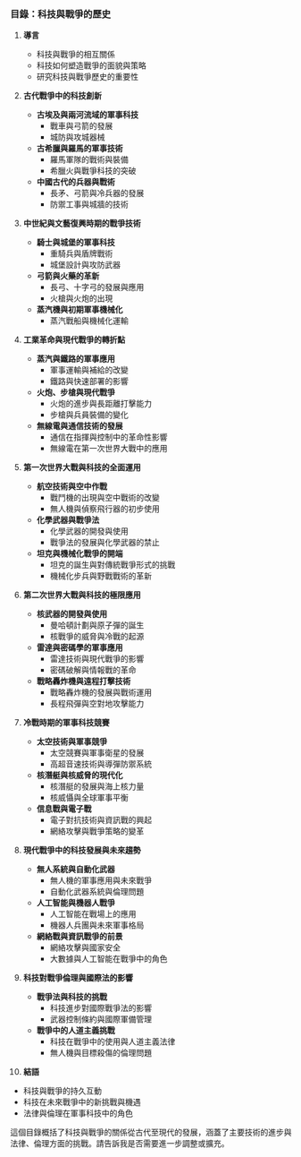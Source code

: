 ### 目錄：科技與戰爭的歷史  

1. **導言**  
   - 科技與戰爭的相互關係  
   - 科技如何塑造戰爭的面貌與策略  
   - 研究科技與戰爭歷史的重要性  

2. **古代戰爭中的科技創新**  
   - **古埃及與兩河流域的軍事科技**  
     - 戰車與弓箭的發展  
     - 城防與攻城器械  
   - **古希臘與羅馬的軍事技術**  
     - 羅馬軍隊的戰術與裝備  
     - 希臘火與戰爭科技的突破  
   - **中國古代的兵器與戰術**  
     - 長矛、弓箭與冷兵器的發展  
     - 防禦工事與城牆的技術  
   
3. **中世紀與文藝復興時期的戰爭技術**  
   - **騎士與城堡的軍事科技**  
     - 重騎兵與盾牌戰術  
     - 城堡設計與攻防武器  
   - **弓箭與火藥的革新**  
     - 長弓、十字弓的發展與應用  
     - 火槍與火炮的出現  
   - **蒸汽機與初期軍事機械化**  
     - 蒸汽戰船與機械化運輸  

4. **工業革命與現代戰爭的轉折點**  
   - **蒸汽與鐵路的軍事應用**  
     - 軍事運輸與補給的改變  
     - 鐵路與快速部署的影響  
   - **火炮、步槍與現代戰爭**  
     - 火炮的進步與長距離打擊能力  
     - 步槍與兵員裝備的變化  
   - **無線電與通信技術的發展**  
     - 通信在指揮與控制中的革命性影響  
     - 無線電在第一次世界大戰中的應用  

5. **第一次世界大戰與科技的全面運用**  
   - **航空技術與空中作戰**  
     - 戰鬥機的出現與空中戰術的改變  
     - 無人機與偵察飛行器的初步使用  
   - **化學武器與戰爭法**  
     - 化學武器的開發與使用  
     - 戰爭法的發展與化學武器的禁止  
   - **坦克與機械化戰爭的開端**  
     - 坦克的誕生與對傳統戰爭形式的挑戰  
     - 機械化步兵與野戰戰術的革新  

6. **第二次世界大戰與科技的極限應用**  
   - **核武器的開發與使用**  
     - 曼哈頓計劃與原子彈的誕生  
     - 核戰爭的威脅與冷戰的起源  
   - **雷達與密碼學的軍事應用**  
     - 雷達技術與現代戰爭的影響  
     - 密碼破解與情報戰的革命  
   - **戰略轟炸機與遠程打擊技術**  
     - 戰略轟炸機的發展與戰術運用  
     - 長程飛彈與空對地攻擊能力  

7. **冷戰時期的軍事科技競賽**  
   - **太空技術與軍事競爭**  
     - 太空競賽與軍事衛星的發展  
     - 高超音速技術與導彈防禦系統  
   - **核潛艇與核威脅的現代化**  
     - 核潛艇的發展與海上核力量  
     - 核威懾與全球軍事平衡  
   - **信息戰與電子戰**  
     - 電子對抗技術與資訊戰的興起  
     - 網絡攻擊與戰爭策略的變革  

8. **現代戰爭中的科技發展與未來趨勢**  
   - **無人系統與自動化武器**  
     - 無人機的軍事應用與未來戰爭  
     - 自動化武器系統與倫理問題  
   - **人工智能與機器人戰爭**  
     - 人工智能在戰場上的應用  
     - 機器人兵團與未來軍事格局  
   - **網絡戰與資訊戰爭的前景**  
     - 網絡攻擊與國家安全  
     - 大數據與人工智能在戰爭中的角色  

9. **科技對戰爭倫理與國際法的影響**  
   - **戰爭法與科技的挑戰**  
     - 科技進步對國際戰爭法的影響  
     - 武器控制條約與國際軍備管理  
   - **戰爭中的人道主義挑戰**  
     - 科技在戰爭中的使用與人道主義法律  
     - 無人機與目標殺傷的倫理問題  

10. **結語**  
   - 科技與戰爭的持久互動  
   - 科技在未來戰爭中的新挑戰與機遇  
   - 法律與倫理在軍事科技中的角色  

這個目錄概括了科技與戰爭的關係從古代至現代的發展，涵蓋了主要技術的進步與法律、倫理方面的挑戰。請告訴我是否需要進一步調整或擴充。